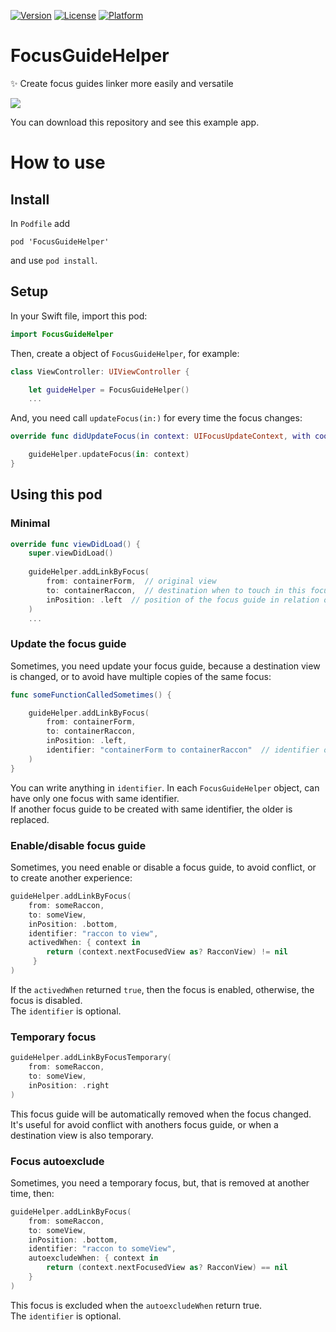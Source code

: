 [![Version](https://img.shields.io/cocoapods/v/FocusGuideHelper.svg?style=flat)](http://cocoapods.org/pods/FocusGuideHelper)
[![License](https://img.shields.io/cocoapods/l/FocusGuideHelper.svg?style=flat)](http://cocoapods.org/pods/FocusGuideHelper)
[![Platform](https://img.shields.io/cocoapods/p/FocusGuideHelper.svg?style=flat)](http://cocoapods.org/pods/FocusGuideHelper)

# FocusGuideHelper
✨ Create focus guides linker more easily and versatile

![](http://i.imgur.com/QaggXnh.png)

You can download this repository and see this example app.

# How to use

## Install

In `Podfile` add

```
pod 'FocusGuideHelper'
```

and use `pod install`.

## Setup

In your Swift file, import this pod:

```swift
import FocusGuideHelper
```

Then, create a object of `FocusGuideHelper`, for example:

```swift
class ViewController: UIViewController {

    let guideHelper = FocusGuideHelper()
    ...
```

And, you need call `updateFocus(in:)` for every time the focus changes:

```swift
override func didUpdateFocus(in context: UIFocusUpdateContext, with coordinator: UIFocusAnimationCoordinator) {

    guideHelper.updateFocus(in: context)
}
```

## Using this pod

### Minimal
```swift
override func viewDidLoad() {
    super.viewDidLoad()
        
    guideHelper.addLinkByFocus(
        from: containerForm,  // original view
        to: containerRaccon,  // destination when to touch in this focus guide
        inPosition: .left  // position of the focus guide in relation of "from"
    )
    ...
```

### Update the focus guide

Sometimes, you need update your focus guide, because a destination view is changed, or to avoid have multiple copies of the same focus:

```swift
func someFunctionCalledSometimes() {

    guideHelper.addLinkByFocus(
        from: containerForm,
        to: containerRaccon,
        inPosition: .left,
        identifier: "containerForm to containerRaccon"  // identifier of this focus guide
    )
}
```

You can write anything in `identifier`. In each `FocusGuideHelper` object, can have only one focus with same identifier.<br>
If another focus guide to be created with same identifier, the older is replaced.

### Enable/disable focus guide

Sometimes, you need enable or disable a focus guide, to avoid conflict, or to create another experience:

```swift
guideHelper.addLinkByFocus(
    from: someRaccon,
    to: someView,
    inPosition: .bottom,
    identifier: "raccon to view",
    activedWhen: { context in
        return (context.nextFocusedView as? RacconView) != nil
     }
)
```

If the `activedWhen` returned `true`, then the focus is enabled, otherwise, the focus is disabled.<br>
The `identifier` is optional.

### Temporary focus

```swift
guideHelper.addLinkByFocusTemporary(
    from: someRaccon,
    to: someView,
    inPosition: .right
)
```

This focus guide will be automatically removed when the focus changed.<br>
It's useful for avoid conflict with anothers focus guide, or when a destination view is also temporary.

### Focus autoexclude

Sometimes, you need a temporary focus, but, that is removed at another time, then:

```swift
guideHelper.addLinkByFocus(
    from: someRaccon,
    to: someView,
    inPosition: .bottom,
    identifier: "raccon to someView",
    autoexcludeWhen: { context in
        return (context.nextFocusedView as? RacconView) == nil
    }
)
```

This focus is excluded when the `autoexcludeWhen` return true.<br>
The `identifier` is optional.
